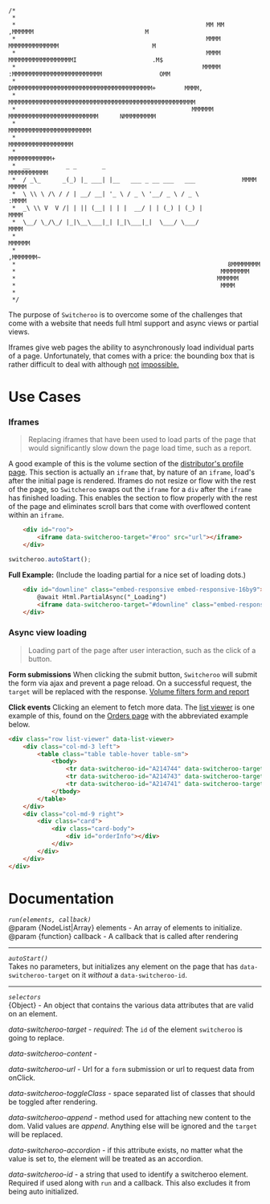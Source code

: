 ```
/*
 *  
 *                                                     MM MM           ,MMMMMM                               M
 *                                                     MMMM         MMMMMMMMMMMMMM                          M
 *                                                     MMMM       MMMMMMMMMMMMMMMMMMI                     .M$
 *                                                    MMMMM   :MMMMMMMMMMMMMMMMMMMMMMMMM                OMM
 *                                                  DMMMMMMMMMMMMMMMMMMMMMMMMMMMMMMMMMMMMMMM+        MMMM,
 *                                                 MMMMMMMMMMMMMMMMMMMMMMMMMMMMMMMMMMMMMMMMMMMMMMMMMMMM
 *                                                 MMMMMM MMMMMMMMMMMMMMMMMMMMMMMMM      NMMMMMMMMM
 *                                                         MMMMMMMMMMMMMMMMMMMMMMM
 *                                                          MMMMMMMMMMMMMMMMMM
 *                                                            MMMMMMMMMMMM+
 *  __          _ _       _                                     MMMMMMMMMMM
 *  / _\_      _(_) |_ ___| |__   ___ _ __ ___   ___             MMMM MMMMM
 *  \ \\ \ /\ / / | __/ __| '_ \ / _ \ '__/ _ \ / _ \                 :MMMM
 *  _\ \\ V  V /| | || (__| | | |  __/ | | (_) | (_) |                 MMMM
 *  \__/ \_/\_/ |_|\__\___|_| |_|\___|_|  \___/ \___/                  MMMM
 *                                                                 MMMMMM
 *                                                              ,MMMMMMM~
 *                                                           8MMMMMMMM
 *                                                         MMMMMMMM
 *                                                        MMMMMM
 *                                                         MMMM
 * 
 */
```

The purpose of `Switcheroo` is to overcome some of the challenges that come with a website that needs full html support and async views or partial views.

Iframes give web pages the ability to asynchronously load individual parts of a page. Unfortunately, that comes with a price: the bounding box that is rather difficult to deal with although [not](https://blog.theodo.fr/2018/01/responsive-iframes-css-trick/) [impossible.](https://davidwalsh.name/responsive-iframes)



# Use Cases
### Iframes
>  Replacing iframes that have been used to load parts of the page that would significantly slow down the page load time, such as a report.

A good example of this is the volume section of the [distributor's profile page](http://servervm-web:8080/distributors/21005640#Volumes). This section is actually an `iframe` that, by nature of an `iframe`, load's after the initial page is rendered. Iframes do not resize or flow with the rest of the page, so `Switcheroo` swaps out the `iframe` for a `div` after the `iframe` has finished loading. This enables the section to flow properly with the rest of the page and eliminates scroll bars that come with overflowed content within an `iframe`.

```html
    <div id="roo">
        <iframe data-switcheroo-target="#roo" src="url"></iframe>
    </div>
```
```js
switcheroo.autoStart();
```


**Full Example:** (Include the loading partial for a nice set of loading dots.)
```html
    <div id="downline" class="embed-responsive embed-responsive-16by9">
        @await Html.PartialAsync("_Loading")
        <iframe data-switcheroo-target="#downline" class="embed-responsive-item" src="@Url.Action("Downline", "Distributors", new {Model.DistributorId, Model.DownlineDate, Model.OnlyIncludeOperational})"></iframe>
    </div>
```
### Async view loading
>  Loading part of the page after user interaction, such as the click of a button.

**Form submissions**
When clicking the submit button, `Switcheroo` will submit the form via ajax and prevent a page reload. On a successful request, the `target` will be replaced with the response. 
[Volume filters form and report](http://servervm-web:8080/distributors/21005640#Volumes)

**Click events**
Clicking an element to fetch more data. The [list viewer](http://code.conklin.com/portal/aggregate/wikis/code/list-viewer) is one example of this, found on the [Orders page](http://servervm-web:8080/orders) with the abbreviated example below.

```html
<div class="row list-viewer" data-list-viewer>
    <div class="col-md-3 left">
        <table class="table table-hover table-sm">
            <tbody>
                <tr data-switcheroo-id="A214744" data-switcheroo-target="#orderInfo" data-switcheroo-url="/api/orders/A214744" data-switcheroo-toggle-class="alert-info"></tr>
                <tr data-switcheroo-id="A214743" data-switcheroo-target="#orderInfo" data-switcheroo-url="/api/orders/A214743" data-switcheroo-toggle-class="alert-info"></tr>
                <tr data-switcheroo-id="A214741" data-switcheroo-target="#orderInfo" data-switcheroo-url="/api/orders/A214741" data-switcheroo-toggle-class="alert-info"></tr>
            </tbody>
        </table>
    </div>
    <div class="col-md-9 right">
        <div class="card">
            <div class="card-body">
                <div id="orderInfo"></div>
            </div>
        </div>
    </div>
</div>
```

# Documentation
>>>
*`run(elements, callback)`*  
@param {NodeList|Array} elements - An array of elements to initialize.  
@param {function} callback - A callback that is called after rendering  
>>>

----

>>>
*`autoStart()`*  
Takes no parameters, but initializes any element on the page that has `data-switcheroo-target` on it *without* a `data-switcheroo-id`.
>>>

---

>>>
*`selectors`*  
{Object} - An object that contains the various data attributes that are valid on an element.

*data-switcheroo-target* - *required*: The `id` of the element `switcheroo` is going to replace.  

*data-switcheroo-content* -  

*data-switcheroo-url* - Url for a `form` submission or url to request data from onClick.   

*data-switcheroo-toggleClass* - space separated list of classes that should be toggled after rendering.  

*data-switcheroo-append* - method used for attaching new content to the dom. Valid values are *append*. Anything else will be ignored and the `target` will be replaced.

*data-switcheroo-accordion* - if this attribute exists, no matter what the value is set to, the element will be treated as an accordion.  

*data-switcheroo-id* - a string that used to identify a switcheroo element. Required if used along with `run` and a callback. This also excludes it from being auto initialized.
>>>
